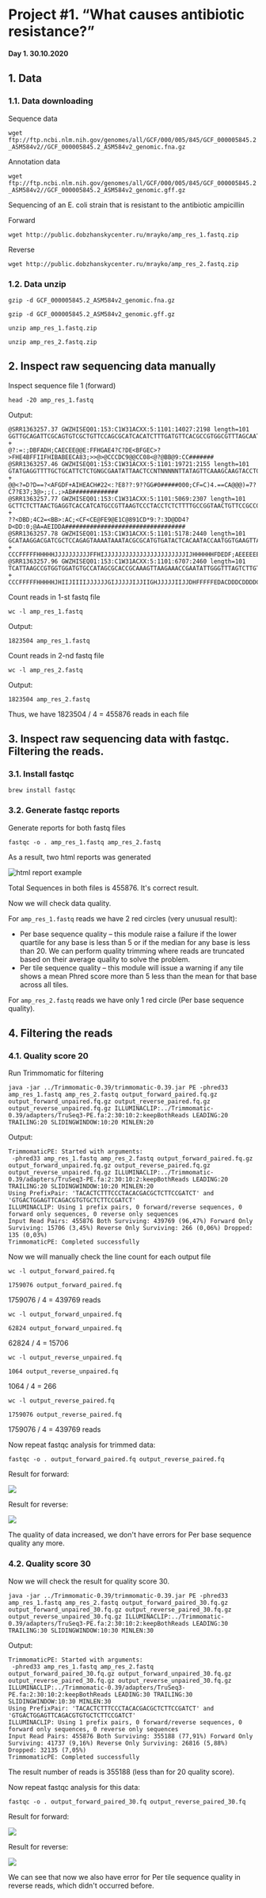 # Project #1. “What causes antibiotic resistance?”

**Day 1. 30.10.2020**

## 1. Data

### 1.1. Data downloading

Sequence data

`wget ftp://ftp.ncbi.nlm.nih.gov/genomes/all/GCF/000/005/845/GCF_000005845.2_ASM584v2//GCF_000005845.2_ASM584v2_genomic.fna.gz`

Annotation data

`wget ftp://ftp.ncbi.nlm.nih.gov/genomes/all/GCF/000/005/845/GCF_000005845.2_ASM584v2//GCF_000005845.2_ASM584v2_genomic.gff.gz`

Sequencing of an E. coli strain that is resistant to the antibiotic ampicillin

Forward

`wget http://public.dobzhanskycenter.ru/mrayko/amp_res_1.fastq.zip`

Reverse

`wget http://public.dobzhanskycenter.ru/mrayko/amp_res_2.fastq.zip`

### 1.2. Data unzip

`gzip -d GCF_000005845.2_ASM584v2_genomic.fna.gz`

`gzip -d GCF_000005845.2_ASM584v2_genomic.gff.gz`

`unzip amp_res_1.fastq.zip`

`unzip amp_res_2.fastq.zip`

## 2. Inspect raw sequencing data manually

Inspect sequence file 1 (forward)

`head -20 amp_res_1.fastq`

Output:

```
@SRR1363257.37 GWZHISEQ01:153:C1W31ACXX:5:1101:14027:2198 length=101
GGTTGCAGATTCGCAGTGTCGCTGTTCCAGCGCATCACATCTTTGATGTTCACGCCGTGGCGTTTAGCAATGCTTGAAAGCGAATCGCCTTTGCCCACACG
+
@?:=:;DBFADH;CAECEE@@E:FFHGAE4?C?DE<BFGEC>?>FHE4BFFIIFHIBABEECA83;>>@>@CCCDC9@@CC08<@?@BB@9:CC#######
@SRR1363257.46 GWZHISEQ01:153:C1W31ACXX:5:1101:19721:2155 length=101
GTATGAGGTTTTGCTGCATTCTCTGNGCGAATATTAACTCCNTNNNNNTTATAGTTCAAAGCAAGTACCTGTCTCTTATACACATCTCCGAGCCCACGAGC
+
@@<?=D?D==?<AFGDF+AIHEACH#22<:?E8??:9??GG#0#####000;CF=C)4.==CA@@@)=7?C7?E37;3@>;;(.;>AB#############
@SRR1363257.77 GWZHISEQ01:153:C1W31ACXX:5:1101:5069:2307 length=101
GCTTCTCTTAACTGAGGTCACCATCATGCCGTTAAGTCCCTACCTCTCTTTTGCCGGTAACTGTTCCGCCGCGATTGCCTTTTATCTGTCTCTTATACACC
+
??<DBD;4C2=<BB>:AC;<CF<CE@FE9@E1C@891CD*9:?:3D@DD4?D<DD:0;@A=AEIDDA##################################
@SRR1363257.78 GWZHISEQ01:153:C1W31ACXX:5:1101:5178:2440 length=101
GCATAAGGACGATCGCTCCAGAGTAAAATAAATACGCGCATGTGATACTCACAATACCAATGGTGAAGTTACGGGACTTAAACAAACTGAGATCAAGAATC
+
CCCFFFFFHHHHHJJJJJJJJJJFFHIJJJJJJJJJJJJJJJJJJJJJJJIJHHHHHHFDEDF;AEEEEEEDDDDDBBACDDDCDDDDCCDDDDDDCCDC3
@SRR1363257.96 GWZHISEQ01:153:C1W31ACXX:5:1101:6707:2460 length=101
TCATTAAGCCGTGGTGGATGTGCCATAGCGCACCGCAAAGTTAAGAAACCGAATATTGGGTTTAGTCTTGTTTCATAATTGTTGCAATGAAACGCGGTGAA
+
CCCFFFFFHHHHHJHIIJIIIIJJJJJJGIJJJJJIJJIIGHJJJJJIIJJDHFFFFFEDACDDDCDDDDCCDDECACCDCCCDACDDDDCCDDDDDBD@A
```

Count reads in 1-st fastq file

`wc -l amp_res_1.fastq`

Output:

`1823504 amp_res_1.fastq`

Count reads in 2-nd fastq file

`wc -l amp_res_2.fastq`

Output:

`1823504 amp_res_2.fastq`

Thus, we have 1823504 / 4 = 455876 reads in each file

## 3. Inspect raw sequencing data with fastqc. Filtering the reads.

### 3.1. Install fastqc

`brew install fastqc`

### 3.2. Generate fastqc reports

Generate reports for both fastq files

`fastqc -o . amp_res_1.fastq amp_res_2.fastq`

As a result, two html reports was generated

![html report example](img/html_report_example.png)

Total Sequences in both files is 455876. It's correct result.

Now we will check data quality.

For `amp_res_1.fastq` reads we have 2 red circles (very unusual result):

* Per base sequence quality – this module raise a failure if the lower quartile for any base is less than 5 or if the median for any base is less than 20. We can perform quality trimming where reads are truncated based on their average quality to solve the problem.
* Per tile sequence quality – this module will issue a warning if any tile shows a mean Phred score more than 5 less than the mean for that base across all tiles.

For `amp_res_2.fastq` reads we have only 1 red circle (Per base sequence quality).

## 4. Filtering the reads

### 4.1. Quality score 20

Run Trimmomatic for filtering

`java -jar ../Trimmomatic-0.39/trimmomatic-0.39.jar PE -phred33 amp_res_1.fastq amp_res_2.fastq output_forward_paired.fq.gz output_forward_unpaired.fq.gz output_reverse_paired.fq.gz output_reverse_unpaired.fq.gz ILLUMINACLIP:../Trimmomatic-0.39/adapters/TruSeq3-PE.fa:2:30:10:2:keepBothReads LEADING:20 TRAILING:20 SLIDINGWINDOW:10:20 MINLEN:20`

Output:

```
TrimmomaticPE: Started with arguments:
 -phred33 amp_res_1.fastq amp_res_2.fastq output_forward_paired.fq.gz output_forward_unpaired.fq.gz output_reverse_paired.fq.gz output_reverse_unpaired.fq.gz ILLUMINACLIP:../Trimmomatic-0.39/adapters/TruSeq3-PE.fa:2:30:10:2:keepBothReads LEADING:20 TRAILING:20 SLIDINGWINDOW:10:20 MINLEN:20
Using PrefixPair: 'TACACTCTTTCCCTACACGACGCTCTTCCGATCT' and 'GTGACTGGAGTTCAGACGTGTGCTCTTCCGATCT'
ILLUMINACLIP: Using 1 prefix pairs, 0 forward/reverse sequences, 0 forward only sequences, 0 reverse only sequences
Input Read Pairs: 455876 Both Surviving: 439769 (96,47%) Forward Only Surviving: 15706 (3,45%) Reverse Only Surviving: 266 (0,06%) Dropped: 135 (0,03%)
TrimmomaticPE: Completed successfully
```

Now we will manually check the line count for each output file

`wc -l output_forward_paired.fq`

`1759076 output_forward_paired.fq`

1759076 / 4 = 439769 reads

`wc -l output_forward_unpaired.fq`

`62824 output_forward_unpaired.fq`

62824 / 4 = 15706

`wc -l output_reverse_unpaired.fq`

`1064 output_reverse_unpaired.fq`

1064 / 4 = 266

`wc -l output_reverse_paired.fq`

`1759076 output_reverse_paired.fq`

1759076 / 4 = 439769 reads

Now repeat fastqc analysis for trimmed data:

`fastqc -o . output_forward_paired.fq output_reverse_paired.fq`

Result for forward:

![](img/html_report_forward_20.png)

Result for reverse:

![](img/html_report_reverse_20.png)

The quality of data increased, we don't have errors for Per base sequence quality any more.

### 4.2. Quality score 30

Now we will check the result for quality score 30.

`java -jar ../Trimmomatic-0.39/trimmomatic-0.39.jar PE -phred33 amp_res_1.fastq amp_res_2.fastq output_forward_paired_30.fq.gz output_forward_unpaired_30.fq.gz output_reverse_paired_30.fq.gz output_reverse_unpaired_30.fq.gz ILLUMINACLIP:../Trimmomatic-0.39/adapters/TruSeq3-PE.fa:2:30:10:2:keepBothReads LEADING:30 TRAILING:30 SLIDINGWINDOW:10:30 MINLEN:30`

Output:

```
TrimmomaticPE: Started with arguments:
 -phred33 amp_res_1.fastq amp_res_2.fastq output_forward_paired_30.fq.gz output_forward_unpaired_30.fq.gz output_reverse_paired_30.fq.gz output_reverse_unpaired_30.fq.gz ILLUMINACLIP:../Trimmomatic-0.39/adapters/TruSeq3-PE.fa:2:30:10:2:keepBothReads LEADING:30 TRAILING:30 SLIDINGWINDOW:10:30 MINLEN:30
Using PrefixPair: 'TACACTCTTTCCCTACACGACGCTCTTCCGATCT' and 'GTGACTGGAGTTCAGACGTGTGCTCTTCCGATCT'
ILLUMINACLIP: Using 1 prefix pairs, 0 forward/reverse sequences, 0 forward only sequences, 0 reverse only sequences
Input Read Pairs: 455876 Both Surviving: 355188 (77,91%) Forward Only Surviving: 41737 (9,16%) Reverse Only Surviving: 26816 (5,88%) Dropped: 32135 (7,05%)
TrimmomaticPE: Completed successfully
```

The result number of reads is 355188 (less than for 20 quality score).

Now repeat fastqc analysis for this data:

`fastqc -o . output_forward_paired_30.fq output_reverse_paired_30.fq`

Result for forward:

![](img/html_report_forward_30.png)

Result for reverse:

![](img/html_report_reverse_30.png)

We can see that now we also have error for Per tile sequence quality in reverse reads, which didn't occurred before.